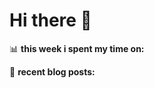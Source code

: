# Hi there 👋

📊 **this week i spent my time on:**
<!--START_SECTION:waka-->
<!--END_SECTION:waka-->

📖 **recent blog posts:**
<!-- SPUD_POSTS:START -->
<!-- SPUD_POSTS:END -->
